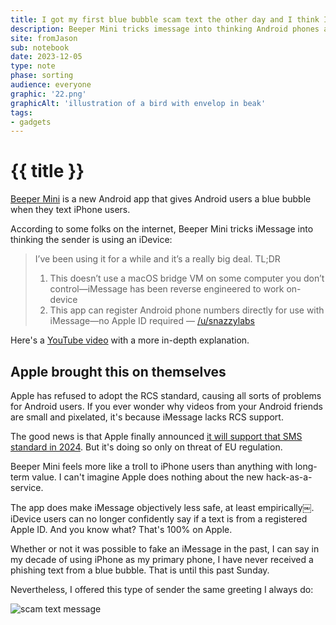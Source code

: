 ```yaml
---
title: I got my first blue bubble scam text the other day and I think I know why 
description: Beeper Mini tricks imessage into thinking Android phones are have registered Apple IDs. 
site: fromJason
sub: notebook
date: 2023-12-05
type: note
phase: sorting
audience: everyone
graphic: '22.png'
graphicAlt: 'illustration of a bird with envelop in beak'
tags:
- gadgets
---
```

# {{ title }}

[Beeper Mini](https://www.beeper.com/) is a new Android app that gives Android users a blue bubble when they text iPhone users. 

According to some folks on the internet, Beeper Mini tricks iMessage into thinking the sender is using an iDevice:

> I’ve been using it for a while and it’s a really big deal.
> TL;DR
> 
> 1.	⁠This doesn’t use a macOS bridge VM on some computer you don’t control—iMessage has been reverse engineered to work on-device
> 2.	⁠This app can register Android phone numbers directly for use with iMessage—no Apple ID required — [/u/snazzylabs](https://www.reddit.com/r/apple/s/q1O77XgfL5)

Here's a [YouTube video](https://www.youtube.com/watch?v=S24TDRxEna4) with a more in-depth explanation. 

## Apple brought this on themselves

Apple has refused to adopt the RCS standard, causing all sorts of problems for Android users. If you ever wonder why videos from your Android friends are small and pixelated, it's because iMessage lacks RCS support. 

The good news is that Apple finally announced [it will support that SMS standard in 2024](https://9to5mac.com/2023/11/16/apple-rcs-coming-to-iphone/). But it's doing so only on threat of EU regulation. 

Beeper Mini feels more like a troll to iPhone users than anything with long-term value. I can't imagine Apple does nothing about the new hack-as-a-service. 

The app does make iMessage objectively less safe, at least empirically￼. iDevice users can no longer confidently say if a text is from a registered Apple ID. And you know what? That's 100% on Apple. 

Whether or not it was possible to fake an iMessage in the past, I can say in my decade of using iPhone as my primary phone, I have never received a phishing text from a blue bubble. That is until this past Sunday.

Nevertheless, I offered this type of sender the same greeting I always do:

![scam text message](https://micro.fromjason.xyz/uploads/2023/6189871c19.jpg)